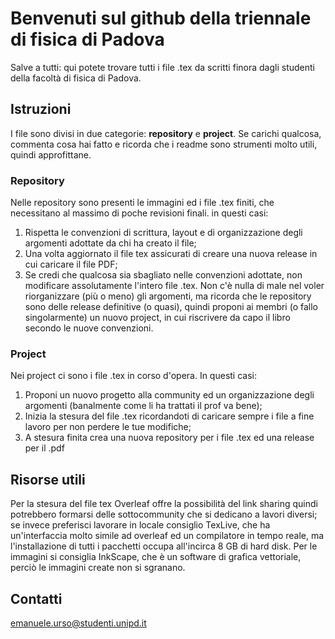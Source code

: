 # Benvenuti sul github della triennale di fisica di Padova
Salve a tutti: qui potete trovare tutti i file .tex da scritti finora dagli studenti della facoltà di fisica di Padova. 

## Istruzioni
I file sono divisi in due categorie: <b>repository</b> e <b>project</b>. 
Se carichi qualcosa, commenta cosa hai fatto e ricorda che i readme sono strumenti molto utili, quindi approfittane.

### Repository
Nelle repository sono presenti le immagini ed i file .tex finiti, che necessitano al massimo di poche revisioni finali. in questi casi:
1) Rispetta le convenzioni di scrittura, layout e di organizzazione degli argomenti adottate da chi ha creato il file;
2) Una volta aggiornato il file tex assicurati di creare una nuova release in cui caricare il file PDF;
3) Se credi che qualcosa sia sbagliato nelle convenzioni adottate, non modificare assolutamente l'intero file .tex. Non c'è nulla di male nel voler riorganizzare (più o meno) gli argomenti, ma ricorda che le repository sono delle release definitive (o quasi), quindi proponi ai membri (o fallo singolarmente) un nuovo project, in cui riscrivere da capo il libro secondo le nuove convenzioni.

### Project
Nei project ci sono i file .tex in corso d'opera. In questi casi:
1) Proponi un nuovo progetto alla community ed un organizzazione degli argomenti (banalmente come li ha trattati il prof va bene);
2) Inizia la stesura del file .tex ricordandoti di caricare sempre i file a fine lavoro per non perdere le tue modifiche;
3) A stesura finita crea una nuova repository per i file .tex ed una release per il .pdf 

## Risorse utili
Per la stesura del file tex Overleaf offre la possibilità del link sharing quindi potrebbero formarsi delle sottocommunity che si dedicano a lavori diversi; se invece preferisci lavorare in locale consiglio TexLive, che ha un'interfaccia molto simile ad overleaf ed un compilatore in tempo reale, ma l'installazione di tutti i pacchetti occupa all'incirca 8 GB di hard disk.
Per le immagini si consiglia InkScape, che è un software di grafica vettoriale, perciò le immagini create non si sgranano.

## Contatti
emanuele.urso@studenti.unipd.it

<!--

**Here are some ideas to get you started:**

🙋‍♀️ A short introduction - what is your organization all about?
🌈 Contribution guidelines - how can the community get involved?
👩‍💻 Useful resources - where can the community find your docs? Is there anything else the community should know?
🍿 Fun facts - what does your team eat for breakfast?
🧙 Remember, you can do mighty things with the power of [Markdown](https://docs.github.com/github/writing-on-github/getting-started-with-writing-and-formatting-on-github/basic-writing-and-formatting-syntax)
-->
